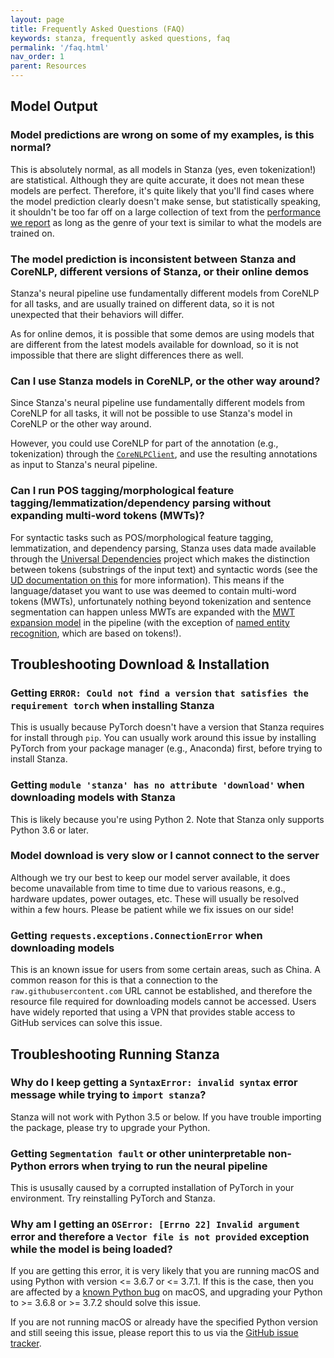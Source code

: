 ```yaml
---
layout: page
title: Frequently Asked Questions (FAQ)
keywords: stanza, frequently asked questions, faq
permalink: '/faq.html'
nav_order: 1
parent: Resources
---
```


## Model Output

### Model predictions are wrong on some of my examples, is this normal?

This is absolutely normal, as all models in Stanza (yes, even tokenization!) are statistical. Although they are quite accurate, it does not mean these models are perfect. Therefore, it's quite likely that you'll find cases where the model prediction clearly doesn't make sense, but statistically speaking, it shouldn't be too far off on a large collection of text from the [performance we report](performance.md) as long as the genre of your text is similar to what the models are trained on.

### The model prediction is inconsistent between Stanza and CoreNLP, different versions of Stanza, or their online demos

Stanza's neural pipeline use fundamentally different models from CoreNLP for all tasks, and are usually trained on different data, so it is not unexpected that their behaviors will differ.

As for online demos, it is possible that some demos are using models that are different from the latest models available for download, so it is not impossible that there are slight differences there as well.

### Can I use Stanza models in CoreNLP, or the other way around?

Since Stanza's neural pipeline use fundamentally different models from CoreNLP for all tasks, it will not be possible to use Stanza's model in CoreNLP or the other way around.

However, you could use CoreNLP for part of the annotation (e.g., tokenization) through the [`CoreNLPClient`](corenlp_client.md), and use the resulting annotations as input to Stanza's neural pipeline.

### Can I run POS tagging/morphological feature tagging/lemmatization/dependency parsing without expanding multi-word tokens (MWTs)?

For syntactic tasks such as POS/morphological feature tagging, lemmatization, and dependency parsing, Stanza uses data made available through the [Universal Dependencies](https://universaldependencies.org/) project which makes the distinction between tokens (substrings of the input text) and syntactic words (see the [UD documentation on this](https://universaldependencies.org/u/overview/tokenization.html) for more information). This means if the language/dataset you want to use was deemed to contain multi-word tokens (MWTs), unfortunately nothing beyond tokenization and sentence segmentation can happen unless MWTs are expanded with the [MWT expansion model](mwt.md) in the pipeline (with the exception of [named entity recognition](ner.md), which are based on tokens!).

## Troubleshooting Download & Installation

### Getting `ERROR: Could not find a version` `that satisfies the requirement torch` when installing Stanza

This is usually because PyTorch doesn't have a version that Stanza requires for install through `pip`. You can usually work around this issue by installing PyTorch from your package manager (e.g., Anaconda) first, before trying to install Stanza.

### Getting `module 'stanza' has no attribute 'download'` when downloading models with Stanza

This is likely because you're using Python 2. Note that Stanza only supports Python 3.6 or later.

### Model download is very slow or I cannot connect to the server

Although we try our best to keep our model server available, it does become unavailable from time to time due to various reasons, e.g., hardware updates, power outages, etc. These will usually be resolved within a few hours. Please be patient while we fix issues on our side!

### Getting `requests.exceptions.ConnectionError` when downloading models

This is an known issue for users from some certain areas, such as China. A common reason for this is that a connection to the `raw.githubusercontent.com` URL cannot be established, and therefore the resource file required for downloading models cannot be accessed. Users have widely reported that using a VPN that provides stable access to GitHub services can solve this issue.

## Troubleshooting Running Stanza

### Why do I keep getting a `SyntaxError: invalid syntax` error message while trying to `import stanza`?

Stanza will not work with Python 3.5 or below. If you have trouble importing the package, please try to upgrade your Python.

### Getting `Segmentation fault` or other uninterpretable non-Python errors when trying to run the neural pipeline

This is ususally caused by a corrupted installation of PyTorch in your environment. Try reinstalling PyTorch and Stanza.

### Why am I getting an `OSError: [Errno 22] Invalid argument` error and therefore a `Vector file is not provided` exception while the model is being loaded?

If you are getting this error, it is very likely that you are running macOS and using Python with version <= 3.6.7 or <= 3.7.1. If this is the case, then you are affected by a [known Python bug](https://bugs.python.org/issue24658) on macOS, and upgrading your Python to >= 3.6.8 or >= 3.7.2 should solve this issue.

If you are not running macOS or already have the specified Python version and still seeing this issue, please report this to us via the [GitHub issue tracker](https://github.com/stanfordnlp/stanza/issues).

